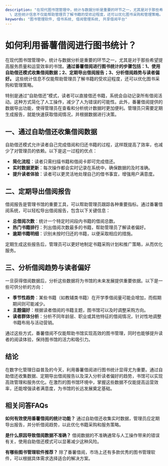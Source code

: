 ```yaml
---
description: "在现代图书馆管理中，统计与数据分析是重要的环节之一，尤其是对于那些希望提高服务质量和运营效率的书馆。**通过番薯借阅进行图书统计的步骤包括：1、使用自助借还模式收集借阅数据；2、定期导出借阅报告；3、分析借阅趋势与读者偏好。**\
  \ 这些统计信息不仅能帮助管理员了解书籍的受欢迎程度，还可以优化图书采购和管理策略。"
keywords: "图书管理软件, 借书系统, 借阅管理系统, 共享借阅平台"
---
```

# 如何利用番薯借阅进行图书统计？

在现代图书馆管理中，统计与数据分析是重要的环节之一，尤其是对于那些希望提高服务质量和运营效率的书馆。**通过番薯借阅进行图书统计的步骤包括：1、使用自助借还模式收集借阅数据；2、定期导出借阅报告；3、分析借阅趋势与读者偏好。** 这些统计信息不仅能帮助管理员了解书籍的受欢迎程度，还可以优化图书采购和管理策略。

特别是通过“自助借还”模式，读者可以直接借还书籍，系统会自动记录所有借阅活动。这种方式简化了人工操作，减少了人为错误的可能性。此外，番薯借阅提供的数据导出功能，使得管理员在查看和分析统计数据时更加便利。管理员只需要定期生成报告，就能快速获取借阅情况，并根据数据进行决策。

## **一、通过自助借还收集借阅数据**

自助借还模式允许读者自己完成借阅和归还书籍的过程，这样既提高了效率，也减少了对管理员的依赖。以下是这一过程的优点：

- **简化流程**：读者只需扫描书籍和借阅卡即可完成借还。
- **实时数据更新**：每次操作都会实时记录在系统中，确保数据的及时准确。
- **提升读者体验**：读者可以更灵活地处理自己的借书事宜，增强用户满意度。

## **二、定期导出借阅报告**

借阅报告是管理书馆的重要工具，可以帮助管理员跟踪各种重要指标。通过番薯借阅系统，可以轻松导出借阅报告，包含以下关键信息：

- **总借阅次数**：统计一个特定时间段内书籍的借阅总数。
- **热门书籍排行**：列出借阅次数最多的书籍，帮助管理员了解读者偏好。
- **逾期书籍明细**：识别未按时归还的书籍，以便采取相应的措施。

定期生成这些报告后，管理员可以更好地制定书籍采购计划和推广策略，从而优化服务。

## **三、分析借阅趋势与读者偏好**

一旦获得借阅数据后，分析这些数据将为书馆的未来发展提供重要依据。以下是一些可供分析的方向：

- **季节性趋势**：某些书籍（如教辅类书籍）在开学季借阅量可能会增加，而假期期间则可能减少。
- **主题偏好**：根据读者借阅的书籍主题，图书馆可以及时调整采购方向。
- **读者群体分析**：分析不同年龄层、职业或其他特征的借阅情况，针对性地调整书籍布局与活动营销。

通过这些方式，番薯借阅不仅能帮助书馆实现高效的图书管理，同时也能够提升读者的阅读体验，保持图书馆的活力和吸引力。

## **结论**

在数字化管理日益普及的今天，利用番薯借阅进行图书统计显得尤为重要。通过自助借还收集数据、定期导出借阅报告以及深入分析读者偏好的趋势，书馆可以实现高效管理和服务优化。在激烈的图书馆环境中，掌握这些数据不仅能提高运营效率，还能增强读者满意度，为书馆的长远发展奠定基础。

## 相关问答FAQs

**如何有效使用番薯借阅的统计功能？**
通过自助借还收集实时数据，管理员应定期导出报告，并分析借阅趋势，以此优化书籍采购和服务策略。

**是什么原因导致借阅数据不准确？**
借阅数据的不准确通常与人工操作带来的错误有关，使用自助借还模式可以显著减少这种风险。

**有哪些图书管理软件推荐？**
除了番薯借阅，市场上还有多款优秀的图书管理软件，可以根据具体需求选择适合的解决方案。

